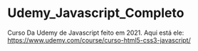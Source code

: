 # Udemy_Javascript_Completo

Curso Da Udemy de Javascript feito em 2021. Aqui está ele: https://www.udemy.com/course/curso-html5-css3-javascript/ 
